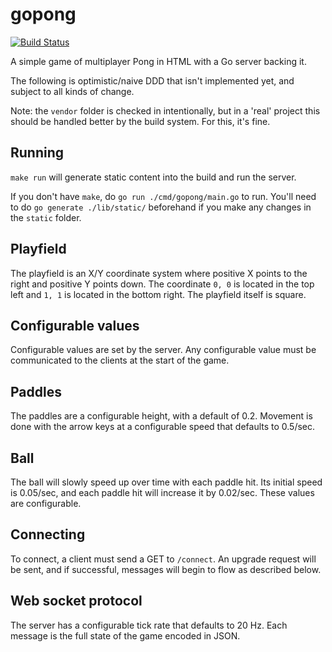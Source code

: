 # gopong

[![Build Status](https://travis-ci.org/Evertras/gopong.svg?branch=master)](https://trapis-ci.org/Evertras/gopong)

A simple game of multiplayer Pong in HTML with a Go server backing it.

The following is optimistic/naive DDD that isn't implemented yet, and subject to all kinds of change.

Note: the `vendor` folder is checked in intentionally, but in a 'real' project this should
be handled better by the build system.  For this, it's fine.

## Running

`make run` will generate static content into the build and run the server.

If you don't have `make`, do `go run ./cmd/gopong/main.go` to run.  You'll need to do
`go generate ./lib/static/` beforehand if you make any changes in the `static` folder.

## Playfield

The playfield is an X/Y coordinate system where positive X points to the right and positive Y
points down.  The coordinate `0, 0` is located in the top left and `1, 1` is located in the
bottom right.  The playfield itself is square.

## Configurable values

Configurable values are set by the server.  Any configurable value must be communicated to the clients
at the start of the game.

## Paddles

The paddles are a configurable height, with a default of 0.2.  Movement is done with the arrow keys at
a configurable speed that defaults to 0.5/sec.

## Ball

The ball will slowly speed up over time with each paddle hit.  Its initial speed is 0.05/sec, and each paddle
hit will increase it by 0.02/sec.  These values are configurable.

## Connecting

To connect, a client must send a GET to `/connect`.  An upgrade request will be sent, and if successful,
messages will begin to flow as described below.

## Web socket protocol

The server has a configurable tick rate that defaults to 20 Hz.  Each message is the full state of the game
encoded in JSON.
